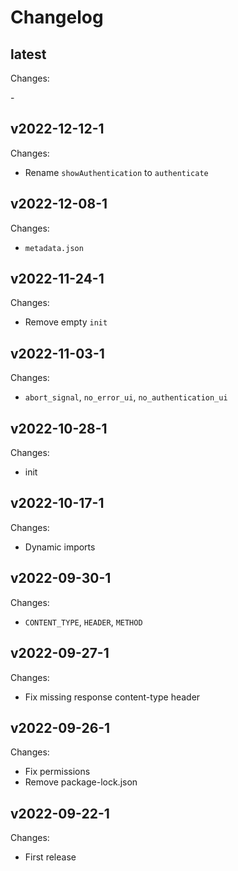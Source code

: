 # Changelog

## latest

Changes:

\-

## v2022-12-12-1

Changes:

- Rename `showAuthentication` to `authenticate`

## v2022-12-08-1

Changes:

- `metadata.json`

## v2022-11-24-1

Changes:

- Remove empty `init`

## v2022-11-03-1

Changes:

- `abort_signal`, `no_error_ui`, `no_authentication_ui`

## v2022-10-28-1

Changes:

- init

## v2022-10-17-1

Changes:

- Dynamic imports

## v2022-09-30-1

Changes:

- `CONTENT_TYPE`, `HEADER`, `METHOD`

## v2022-09-27-1

Changes:

- Fix missing response content-type header

## v2022-09-26-1

Changes:

- Fix permissions
- Remove package-lock.json

## v2022-09-22-1

Changes:

- First release
